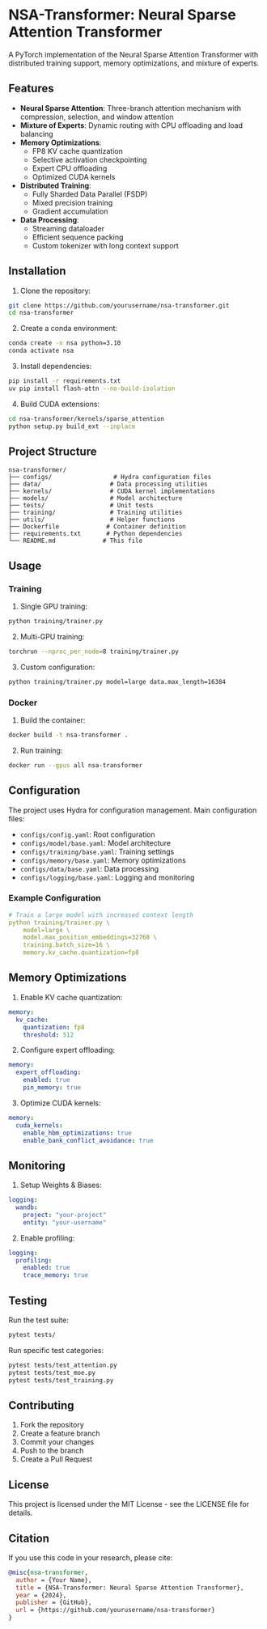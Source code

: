 # NSA-Transformer: Neural Sparse Attention Transformer

A PyTorch implementation of the Neural Sparse Attention Transformer with distributed training support, memory optimizations, and mixture of experts.

## Features

- **Neural Sparse Attention**: Three-branch attention mechanism with compression, selection, and window attention
- **Mixture of Experts**: Dynamic routing with CPU offloading and load balancing
- **Memory Optimizations**:
  - FP8 KV cache quantization
  - Selective activation checkpointing
  - Expert CPU offloading
  - Optimized CUDA kernels
- **Distributed Training**:
  - Fully Sharded Data Parallel (FSDP)
  - Mixed precision training
  - Gradient accumulation
- **Data Processing**:
  - Streaming dataloader
  - Efficient sequence packing
  - Custom tokenizer with long context support

## Installation

1. Clone the repository:
```bash
git clone https://github.com/yourusername/nsa-transformer.git
cd nsa-transformer
```

2. Create a conda environment:
```bash
conda create -n nsa python=3.10
conda activate nsa
```

3. Install dependencies:
```bash
pip install -r requirements.txt
uv pip install flash-attn --no-build-isolation
```

4. Build CUDA extensions:
```bash
cd nsa-transformer/kernels/sparse_attention
python setup.py build_ext --inplace
```

## Project Structure

```
nsa-transformer/
├── configs/                 # Hydra configuration files
├── data/                   # Data processing utilities
├── kernels/                # CUDA kernel implementations
├── models/                 # Model architecture
├── tests/                  # Unit tests
├── training/               # Training utilities
├── utils/                  # Helper functions
├── Dockerfile             # Container definition
├── requirements.txt       # Python dependencies
└── README.md             # This file
```

## Usage

### Training

1. Single GPU training:
```bash
python training/trainer.py
```

2. Multi-GPU training:
```bash
torchrun --nproc_per_node=8 training/trainer.py
```

3. Custom configuration:
```bash
python training/trainer.py model=large data.max_length=16384
```

### Docker

1. Build the container:
```bash
docker build -t nsa-transformer .
```

2. Run training:
```bash
docker run --gpus all nsa-transformer
```

## Configuration

The project uses Hydra for configuration management. Main configuration files:

- `configs/config.yaml`: Root configuration
- `configs/model/base.yaml`: Model architecture
- `configs/training/base.yaml`: Training settings
- `configs/memory/base.yaml`: Memory optimizations
- `configs/data/base.yaml`: Data processing
- `configs/logging/base.yaml`: Logging and monitoring

### Example Configuration

```yaml
# Train a large model with increased context length
python training/trainer.py \
    model=large \
    model.max_position_embeddings=32768 \
    training.batch_size=16 \
    memory.kv_cache.quantization=fp8
```

## Memory Optimizations

1. Enable KV cache quantization:
```yaml
memory:
  kv_cache:
    quantization: fp8
    threshold: 512
```

2. Configure expert offloading:
```yaml
memory:
  expert_offloading:
    enabled: true
    pin_memory: true
```

3. Optimize CUDA kernels:
```yaml
memory:
  cuda_kernels:
    enable_hbm_optimizations: true
    enable_bank_conflict_avoidance: true
```

## Monitoring

1. Setup Weights & Biases:
```yaml
logging:
  wandb:
    project: "your-project"
    entity: "your-username"
```

2. Enable profiling:
```yaml
logging:
  profiling:
    enabled: true
    trace_memory: true
```

## Testing

Run the test suite:
```bash
pytest tests/
```

Run specific test categories:
```bash
pytest tests/test_attention.py
pytest tests/test_moe.py
pytest tests/test_training.py
```

## Contributing

1. Fork the repository
2. Create a feature branch
3. Commit your changes
4. Push to the branch
5. Create a Pull Request

## License

This project is licensed under the MIT License - see the LICENSE file for details.

## Citation

If you use this code in your research, please cite:

```bibtex
@misc{nsa-transformer,
  author = {Your Name},
  title = {NSA-Transformer: Neural Sparse Attention Transformer},
  year = {2024},
  publisher = {GitHub},
  url = {https://github.com/yourusername/nsa-transformer}
}
``` 